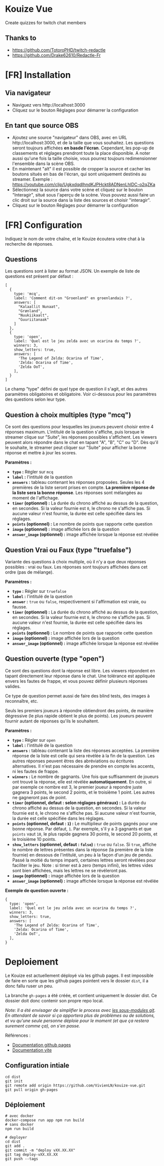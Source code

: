 # Kouize Vue
Create quizzes for twitch chat members

## Thanks to
* https://github.com/TotoroPHD/twitch-redactle
* https://github.com/Drake62610/Redactle-Fr

# [FR] Installation

## Via navigateur
* Naviguez vers http://localhost:3000
* Cliquez sur le bouton Réglages pour démarrer la configuration

## En tant que source OBS
* Ajoutez une source "navigateur" dans OBS, avec en URL http://localhost:3000, et de la taille que vous souhaitez. Les questions seront toujours affichées **en basde l'écran**. Cependant, les pop-up de classements et réglages prendront toute la place disponible. A noter aussi qu'une fois la taille choisie, vous pourrez toujours redimensionner l'ensemble dans la scène OBS.
* En maintenant "alt" il est possible de cropper la source et cacher les boutons situés en bas de l'écran, qui sont uniquement destinés au streamer. Exemple : https://youtube.com/clip/UgkxdqdIhndKJPHckt8ADNenLhlDC-o2qZKa
* Sélectionnez la source dans votre scène et cliquez sur le bouton "Interagir", situé sous l'aperçu de la scène. Vous pouvez aussi faire un clic droit sur la source dans la liste des sources et choisir "interagir".
* Cliquez sur le bouton Réglages pour démarrer la configuration

# [FR] Configuration
Indiquez le nom de votre chaîne, et le Kouize écoutera votre chat à la recherche de réponses.

## Questions

Les questions sont à lister au format JSON. Un exemple de liste de questions est présent par défaut :

```
[
  {
    type: 'mcq',
    label: 'Comment dit-on "Groenland" en groenlandais ?',
    answers: [
      "Kalaallit Nunaat",
      "Grønland",
      "Nuukiikaalt",
      "Guuriitanaak"
    ]
  }, 
  {
    type: 'open',
    label: 'Quel est le jeu zelda avec un ocarina du temps ?',
    winners: 3,
    show_letters: true,
    answers: [
      'The Legend of Zelda: Ocarina of Time',
      'Zelda: Ocarina of Time',
      'Zelda OoT',
    ],
  }
]
```

Le champ "type" défini de quel type de question il s'agit, et des autres paramètres obligatoires et obligatoire. Voir ci-dessous pour les paramètres des questions selon leur type.

## Question à choix multiples (type "mcq")

Ce sont des questions pour lesquelles les joueurs peuvent choisir entre 4 réponses maximum.
L'intitulé de la question s'affiche, puis lorsque le streamer clique sur "Suite", les réponses possibles s'affichent. Les viewers peuvent alors répondre dans le chat en tapant "A", "B", "C" ou "D".
Dès qu'il le souhaite, le streamer peut cliquer sur "Suite" pour afficher la bonne réponse et mettre à jour les scores.

**Paramètres :**
* **`type` :** Régler sur `mcq`
* **`label` :** l'intitulé de la question
* **`answers` :** tableau contenant les réponses proposées. Seules les 4 premières de la liste seront prises en compte. **La première réponse de la liste sera la bonne réponse**. Les réponses sont mélangées au moment de l'affichage.
* **`timer` (optionnel) :** La durée du chrono affiché au dessus de la question, en secondes. Si la valeur fournie est `0`, le chrono ne s'affiche pas. Si aucune valeur n'est fournie, la durée est celle spécifiée dans les réglages.
* **`points` (optionnel) :** Le nombre de points que rapporte cette question
* **`image` (optionnel) :** image affichée lors de la question
* **`answer_image` (optionnel) :** image affichée lorsque la réponse est révélée

## Question Vrai ou Faux (type "truefalse")

Variante des questions à choix multiple, où il n'y a que deux réponses possibles : vrai ou faux. Les réponses sont toujours affichées dans cet ordre (pas de mélange).

**Paramètres :**
* **`type` :** Régler sur `truefalse`
* **`label` :** l'intitulé de la question
* **`answer` :** `true` ou `false`, respectivement si l'affirmation est vraie, ou fausse.
* **`timer` (optionnel) :** La durée du chrono affiché au dessus de la question, en secondes. Si la valeur fournie est `0`, le chrono ne s'affiche pas. Si aucune valeur n'est fournie, la durée est celle spécifiée dans les réglages.
* **`points` (optionnel) :** Le nombre de points que rapporte cette question
* **`image` (optionnel) :** image affichée lors de la question
* **`answer_image` (optionnel) :** image affichée lorsque la réponse est révélée

## Question ouverte (type "open")

Ce sont des questions dont la réponse est libre. Les viewers répondent en tapant directement leur réponse dans le chat. Une tolérance est appliquée envers les fautes de frappe, et vous pouvez définir plusieurs réponses valides.

Ce type de question permet aussi de faire des blind tests, des images à reconnaître, etc.

Seuls les premiers joueurs à répondre obtiendront des points, de manière dégressive (le plus rapide obtient le plus de points). Les joueurs peuvent fournir autant de réponses qu'ils le souhaitent.

**Paramètres :**
* **`type` :** Régler sur `open`
* **`label` :** l'intitulé de la question
* **`answers` :** tableau contenant la liste des réponses acceptées. La première réponse de la liste est celle qui sera révélée à la fin de la question. Les autres réponses peuvent êtres des abréviations ou écritures alternatives. Il n'est pas nécessaire de prendre en compte les accents, ni les fautes de frappe.
* **`winners` :** Le nombre de gagnants. Une fois que suffisamment de joueurs ont trouvé la réponse, elle est révélée **automatiquement**. En outre, si par exemple ce nombre est 3, le premier joueur à repondre juste gagnera 3 points, le second 2 points, et le troisième 1 point. Les autres ne gagneront pas de point.
* **`timer` (optionnel, defaut : selon réglages généraux) :** La durée du chrono affiché au dessus de la question, en secondes. Si la valeur fournie est `0`, le chrono ne s'affiche pas. Si aucune valeur n'est fournie, la durée est celle spécifiée dans les réglages.
* **`points` (optionnel, defaut : `1`) :** Le multiplieur de points gagnés pour une bonne réponse. Par défaut, `1`. Par exemple, s'il y a 3 gagnants et que `points` vaut `10`, le plus rapide gagnera 30 points, le second 20 points, et le troisième 10 points.
* **`show_letters` (optionnel, defaut : `false`) :** `true` ou `false`. Si `true`, affiche le nombre de lettres présentes dans la réponse (la première de la liste fournie) en dessous de l'intitulé, un peu à la façon d'un jeu de pendu. Passé la moitié du temps imparti, certaines lettres seront révélées pour faciliter le jeu. Note : si timer est à zero (temps infini), les lettres vides sont bien affichées, mais les lettres ne se révéleront pas.
* **`image` (optionnel) :** image affichée lors de la question
* **`answer_image` (optionnel) :** image affichée lorsque la réponse est révélée

**Exemple de question ouverte :**
```
{
  type: 'open',
  label: 'Quel est le jeu zelda avec un ocarina du temps ?',
  winners: 3,
  show_letters: true,
  answers: [
    'The Legend of Zelda: Ocarina of Time',
    'Zelda: Ocarina of Time',
    'Zelda OoT',
  ],
}
```

# Deploiement
Le Kouize est actuellement déployé via les github pages. 
Il est impossible de faire en sorte que les github pages pointent vers le dossier `dist`, il a donc fallu ruser un peu.

La branche `gh-pages` a été créée, et contient uniquement le dossier dist. Ce dossier doit donc contenir son propre repo local.

*Note: Il a été envisager de simplifier le process avec [les sous-modules git](https://git-scm.com/book/fr/v2/Utilitaires-Git-Sous-modules). En attendant de savoir si ça apportera plus de problèmes ou de solutions, et vu qu'une seule personne déploie pour le moment (et que ça restera surement comme ça), on s'en passe.*

Références :
* [Documentation github pages](https://docs.github.com/en/pages)
* [Documentation vite](https://vitejs.dev/guide/static-deploy.html#github-pages)

## Configuration intiale
```
cd dist
git init
git remote add origin https://github.com/VivienLN/kouize-vue.git
git pull origin gh-pages
```

## Déploiement
```
# avec docker
docker-compose run app npm run build
# sans docker
npm run build

# deployer
cd dist
git add .
git commit -m "deploy vXX.XX.XX"
git tag deploy-vXX.XX.XX
git push --tags
```